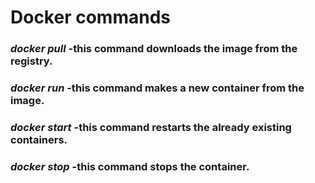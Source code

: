 # Docker commands

### _docker pull_ -this command downloads the image from the registry.  
### _docker run_ -this command makes a new container from the image. 
### _docker start_ -this command restarts the already existing containers.  
### _docker stop_ -this command stops the container.  

